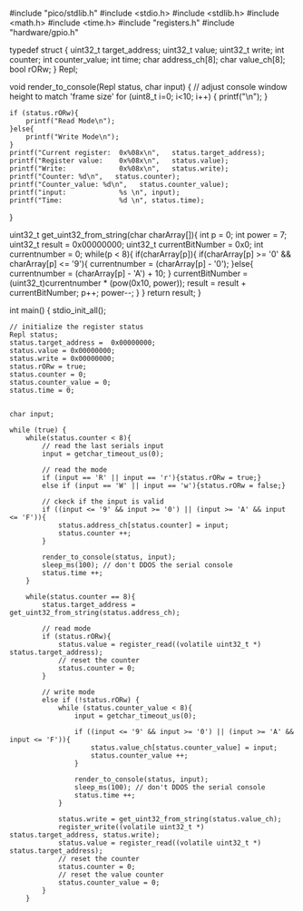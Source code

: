 
#include "pico/stdlib.h"
#include <stdio.h>
#include <stdlib.h>
#include <math.h>
#include <time.h>
#include "registers.h"
#include "hardware/gpio.h"

typedef struct {
    uint32_t target_address;
    uint32_t value;
    uint32_t write;
    int counter;
    int counter_value;
    int time;
    char address_ch[8];
    char value_ch[8];
    bool rORw;
} Repl; 

void render_to_console(Repl status, char input) {
    // adjust console window height to match 'frame size'
    for (uint8_t i=0; i<10; i++) { 
        printf("\n");
    }
    
    
    if (status.rORw){
        printf("Read Mode\n");
    }else{
        printf("Write Mode\n");
    }
    printf("Current register:  0x%08x\n",   status.target_address);
    printf("Register value:    0x%08x\n",   status.value); 
    printf("Write:             0x%08x\n",   status.write);
    printf("Counter: %d\n",   status.counter);
    printf("Counter_value: %d\n",   status.counter_value);
    printf("input:             %s \n", input);
    printf("Time:              %d \n", status.time);
}  

uint32_t get_uint32_from_string(char charArray[]){
    int p = 0;
    int power = 7;
    uint32_t result = 0x00000000;
    uint32_t currentBitNumber = 0x0;
    int currentnumber = 0;
    while(p < 8){
        if(charArray[p]){
            if(charArray[p] >= '0' && charArray[p] <= '9'){
                currentnumber = (charArray[p] - '0');
            }else{
                currentnumber = (charArray[p] - 'A') + 10;
            }
            currentBitNumber = (uint32_t)currentnumber * (pow(0x10, power));
            result = result + currentBitNumber;
            p++;
            power--;
        }
    }
    return result;
}

int main() {
    stdio_init_all();

    // initialize the register status
    Repl status;
    status.target_address =  0x00000000;
    status.value = 0x00000000;
    status.write = 0x00000000;
    status.rORw = true;
    status.counter = 0;
    status.counter_value = 0;
    status.time = 0;


    char input;
    
    while (true) {
        while(status.counter < 8){
            // read the last serials input
            input = getchar_timeout_us(0);

            // read the mode
            if (input == 'R' || input == 'r'){status.rORw = true;}
            else if (input == 'W' || input == 'w'){status.rORw = false;}

            // ckeck if the input is valid
            if ((input <= '9' && input >= '0') || (input >= 'A' && input <= 'F')){
                status.address_ch[status.counter] = input;
                status.counter ++; 
            }

            render_to_console(status, input);
            sleep_ms(100); // don't DDOS the serial console
            status.time ++;
        }
        
        while(status.counter == 8){
            status.target_address = get_uint32_from_string(status.address_ch);

            // read mode
            if (status.rORw){
                status.value = register_read((volatile uint32_t *) status.target_address);
                // reset the counter
                status.counter = 0;
            }

            // write mode
            else if (!status.rORw) {
                while (status.counter_value < 8){
                    input = getchar_timeout_us(0);

                    if ((input <= '9' && input >= '0') || (input >= 'A' && input <= 'F')){
                        status.value_ch[status.counter_value] = input;
                        status.counter_value ++; 
                    }

                    render_to_console(status, input);
                    sleep_ms(100); // don't DDOS the serial console
                    status.time ++;
                }

                status.write = get_uint32_from_string(status.value_ch);
                register_write((volatile uint32_t *) status.target_address, status.write);
                status.value = register_read((volatile uint32_t *) status.target_address);
                // reset the counter
                status.counter = 0;
                // reset the value counter
                status.counter_value = 0;
            }
        }


